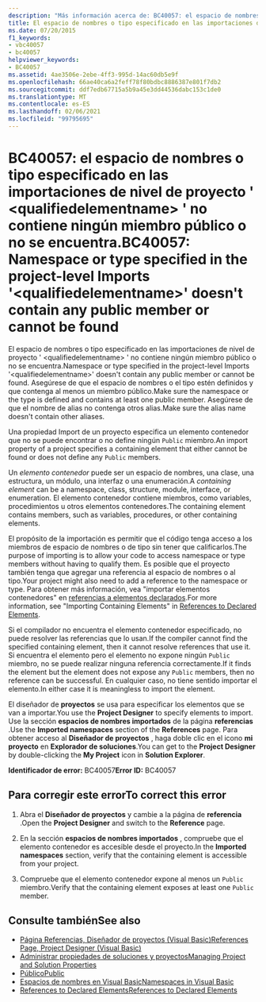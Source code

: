 ```yaml
---
description: "Más información acerca de: BC40057: el espacio de nombres o tipo especificado en las importaciones de nivel de proyecto ' <qualifiedelementname> ' no contiene ningún miembro público o no se encuentra"
title: El espacio de nombres o tipo especificado en las importaciones del proyecto '<qualifiedelementname>' no tiene miembros públicos o no se encuentra
ms.date: 07/20/2015
f1_keywords:
- vbc40057
- bc40057
helpviewer_keywords:
- BC40057
ms.assetid: 4ae3506e-2ebe-4ff3-995d-14ac60db5e9f
ms.openlocfilehash: 66ae40ca6a2feff78f80bdbc8886387e801f7db2
ms.sourcegitcommit: ddf7edb67715a5b9a45e3dd44536dabc153c1de0
ms.translationtype: MT
ms.contentlocale: es-ES
ms.lasthandoff: 02/06/2021
ms.locfileid: "99795695"
---
```

# <a name="bc40057-namespace-or-type-specified-in-the-project-level-imports-qualifiedelementname-doesnt-contain-any-public-member-or-cannot-be-found"></a><span data-ttu-id="8ea74-103">BC40057: el espacio de nombres o tipo especificado en las importaciones de nivel de proyecto ' \<qualifiedelementname> ' no contiene ningún miembro público o no se encuentra.</span><span class="sxs-lookup"><span data-stu-id="8ea74-103">BC40057: Namespace or type specified in the project-level Imports '\<qualifiedelementname>' doesn't contain any public member or cannot be found</span></span>

<span data-ttu-id="8ea74-104">El espacio de nombres o tipo especificado en las importaciones de nivel de proyecto ' \<qualifiedelementname> ' no contiene ningún miembro público o no se encuentra.</span><span class="sxs-lookup"><span data-stu-id="8ea74-104">Namespace or type specified in the project-level Imports '\<qualifiedelementname>' doesn't contain any public member or cannot be found.</span></span> <span data-ttu-id="8ea74-105">Asegúrese de que el espacio de nombres o el tipo estén definidos y que contenga al menos un miembro público.</span><span class="sxs-lookup"><span data-stu-id="8ea74-105">Make sure the namespace or the type is defined and contains at least one public member.</span></span> <span data-ttu-id="8ea74-106">Asegúrese de que el nombre de alias no contenga otros alias.</span><span class="sxs-lookup"><span data-stu-id="8ea74-106">Make sure the alias name doesn't contain other aliases.</span></span>

 <span data-ttu-id="8ea74-107">Una propiedad Import de un proyecto especifica un elemento contenedor que no se puede encontrar o no define ningún `Public` miembro.</span><span class="sxs-lookup"><span data-stu-id="8ea74-107">An import property of a project specifies a containing element that either cannot be found or does not define any `Public` members.</span></span>

 <span data-ttu-id="8ea74-108">Un *elemento contenedor* puede ser un espacio de nombres, una clase, una estructura, un módulo, una interfaz o una enumeración.</span><span class="sxs-lookup"><span data-stu-id="8ea74-108">A *containing element* can be a namespace, class, structure, module, interface, or enumeration.</span></span> <span data-ttu-id="8ea74-109">El elemento contenedor contiene miembros, como variables, procedimientos u otros elementos contenedores.</span><span class="sxs-lookup"><span data-stu-id="8ea74-109">The containing element contains members, such as variables, procedures, or other containing elements.</span></span>

 <span data-ttu-id="8ea74-110">El propósito de la importación es permitir que el código tenga acceso a los miembros de espacio de nombres o de tipo sin tener que calificarlos.</span><span class="sxs-lookup"><span data-stu-id="8ea74-110">The purpose of importing is to allow your code to access namespace or type members without having to qualify them.</span></span> <span data-ttu-id="8ea74-111">Es posible que el proyecto también tenga que agregar una referencia al espacio de nombres o al tipo.</span><span class="sxs-lookup"><span data-stu-id="8ea74-111">Your project might also need to add a reference to the namespace or type.</span></span> <span data-ttu-id="8ea74-112">Para obtener más información, vea "importar elementos contenedores" en [referencias a elementos declarados](../../programming-guide/language-features/declared-elements/references-to-declared-elements.md).</span><span class="sxs-lookup"><span data-stu-id="8ea74-112">For more information, see "Importing Containing Elements" in [References to Declared Elements](../../programming-guide/language-features/declared-elements/references-to-declared-elements.md).</span></span>

 <span data-ttu-id="8ea74-113">Si el compilador no encuentra el elemento contenedor especificado, no puede resolver las referencias que lo usan.</span><span class="sxs-lookup"><span data-stu-id="8ea74-113">If the compiler cannot find the specified containing element, then it cannot resolve references that use it.</span></span> <span data-ttu-id="8ea74-114">Si encuentra el elemento pero el elemento no expone ningún `Public` miembro, no se puede realizar ninguna referencia correctamente.</span><span class="sxs-lookup"><span data-stu-id="8ea74-114">If it finds the element but the element does not expose any `Public` members, then no reference can be successful.</span></span> <span data-ttu-id="8ea74-115">En cualquier caso, no tiene sentido importar el elemento.</span><span class="sxs-lookup"><span data-stu-id="8ea74-115">In either case it is meaningless to import the element.</span></span>

 <span data-ttu-id="8ea74-116">El diseñador de **proyectos** se usa para especificar los elementos que se van a importar.</span><span class="sxs-lookup"><span data-stu-id="8ea74-116">You use the **Project Designer** to specify elements to import.</span></span> <span data-ttu-id="8ea74-117">Use la sección **espacios de nombres importados** de la página **referencias** .</span><span class="sxs-lookup"><span data-stu-id="8ea74-117">Use the **Imported namespaces** section of the **References** page.</span></span> <span data-ttu-id="8ea74-118">Para obtener acceso al **Diseñador de proyectos** , haga doble clic en el icono **mi proyecto** en **Explorador de soluciones**.</span><span class="sxs-lookup"><span data-stu-id="8ea74-118">You can get to the **Project Designer** by double-clicking the **My Project** icon in **Solution Explorer**.</span></span>

 <span data-ttu-id="8ea74-119">**Identificador de error:** BC40057</span><span class="sxs-lookup"><span data-stu-id="8ea74-119">**Error ID:** BC40057</span></span>

## <a name="to-correct-this-error"></a><span data-ttu-id="8ea74-120">Para corregir este error</span><span class="sxs-lookup"><span data-stu-id="8ea74-120">To correct this error</span></span>

1. <span data-ttu-id="8ea74-121">Abra el **Diseñador de proyectos** y cambie a la página de **referencia** .</span><span class="sxs-lookup"><span data-stu-id="8ea74-121">Open the **Project Designer** and switch to the **Reference** page.</span></span>

2. <span data-ttu-id="8ea74-122">En la sección **espacios de nombres importados** , compruebe que el elemento contenedor es accesible desde el proyecto.</span><span class="sxs-lookup"><span data-stu-id="8ea74-122">In the **Imported namespaces** section, verify that the containing element is accessible from your project.</span></span>

3. <span data-ttu-id="8ea74-123">Compruebe que el elemento contenedor expone al menos un `Public` miembro.</span><span class="sxs-lookup"><span data-stu-id="8ea74-123">Verify that the containing element exposes at least one `Public` member.</span></span>

## <a name="see-also"></a><span data-ttu-id="8ea74-124">Consulte también</span><span class="sxs-lookup"><span data-stu-id="8ea74-124">See also</span></span>

- [<span data-ttu-id="8ea74-125">Página Referencias, Diseñador de proyectos (Visual Basic)</span><span class="sxs-lookup"><span data-stu-id="8ea74-125">References Page, Project Designer (Visual Basic)</span></span>](/visualstudio/ide/reference/references-page-project-designer-visual-basic)
- [<span data-ttu-id="8ea74-126">Administrar propiedades de soluciones y proyectos</span><span class="sxs-lookup"><span data-stu-id="8ea74-126">Managing Project and Solution Properties</span></span>](/visualstudio/ide/managing-project-and-solution-properties)
- [<span data-ttu-id="8ea74-127">Público</span><span class="sxs-lookup"><span data-stu-id="8ea74-127">Public</span></span>](../modifiers/public.md)
- [<span data-ttu-id="8ea74-128">Espacios de nombres en Visual Basic</span><span class="sxs-lookup"><span data-stu-id="8ea74-128">Namespaces in Visual Basic</span></span>](../../programming-guide/program-structure/namespaces.md)
- [<span data-ttu-id="8ea74-129">References to Declared Elements</span><span class="sxs-lookup"><span data-stu-id="8ea74-129">References to Declared Elements</span></span>](../../programming-guide/language-features/declared-elements/references-to-declared-elements.md)

